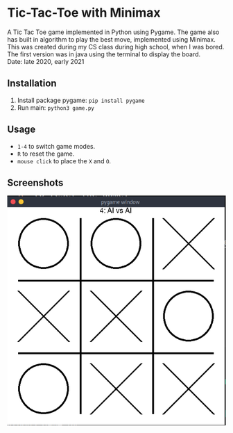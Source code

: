 # Tic-Tac-Toe with Minimax

A Tic Tac Toe game implemented in Python using Pygame. The game also has built in algorithm to play the best move, implemented using Minimax.
This was created during my CS class during high school, when I was bored. The first version was in java using the terminal to display the board.  
Date: late 2020, early 2021


## Installation
1. Install package pygame: ```pip install pygame```
2. Run main: ```python3 game.py```

## Usage
- `1-4` to switch game modes.
- `R` to reset the game.
- `mouse click` to place the `X` and `O`.

## Screenshots
![screenshot](./screenshots/tictactoe-screenshot.png)